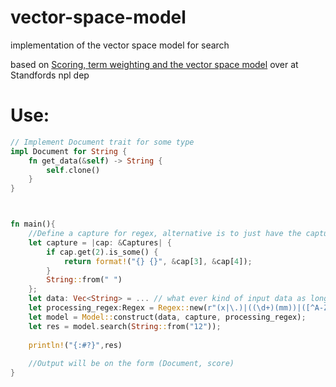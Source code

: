 # vector-space-model
implementation of the vector space model for search  

based on [Scoring, term weighting and the vector space model](https://nlp.stanford.edu/IR-book/html/htmledition/scoring-term-weighting-and-the-vector-space-model-1.html) over at Standfords npl dep

# Use: 
```Rust
// Implement Document trait for some type 
impl Document for String {
    fn get_data(&self) -> String {
        self.clone()
    }
}



fn main(){
    //Define a capture for regex, alternative is to just have the capture return a empty string 
    let capture = |cap: &Captures| {
        if cap.get(2).is_some() {
            return format!("{} {}", &cap[3], &cap[4]);
        }
        String::from(" ")
    };
    let data: Vec<String> = ... // what ever kind of input data as long as its a Vec<T> where T is bounded by Document
    let processing_regex:Regex = Regex::new(r"(x|\.)|((\d+)(mm))|([^A-Za-z0-9])").unwrap();
    let model = Model::construct(data, capture, processing_regex);
    let res = model.search(String::from("12"));
    
    println!("{:#?}",res)
    
    //Output will be on the form (Document, score)
}

```
